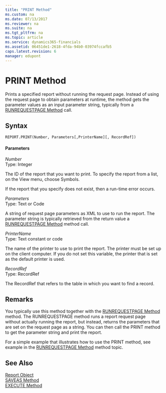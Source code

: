 ```yaml
---
title: "PRINT Method"
ms.custom: na
ms.date: 07/13/2017
ms.reviewer: na
ms.suite: na
ms.tgt_pltfrm: na
ms.topic: article
ms.service: dynamics365-financials
ms.assetid: 06451de1-2618-4fda-94b0-03974fccafb5
caps.latest.revision: 6
manager: edupont
---
```


 

# PRINT Method
Prints a specified report without running the request page. Instead of using the request page to obtain parameters at runtime, the method gets the parameter values as an input parameter string, typically from a [RUNREQUESTPAGE Method](devenv-RUNREQUESTPAGE-Method.md) call.  

## Syntax  

```  
REPORT.PRINT(Number, Parameters[,PrinterName][, RecordRef])  
```  

#### Parameters  
 *Number*  
 Type: Integer  

 The ID of the report that you want to print. To specify the report from a list, on the View menu, choose Symbols.  

 If the report that you specify does not exist, then a run-time error occurs.  

 *Parameters*  
 Type: Text or Code  

 A string of request page parameters as XML to use to run the report. The parameter string is typically retrieved from the return value a [RUNREQUESTPAGE Method](devenv-RUNREQUESTPAGE-Method.md) method call.  

 *PrinterName*  
 Type: Text constant or code  

 The name of the printer to use to print the report. The printer must be set up on the client computer. If you do not set this variable, the printer that is set as the default printer is used.  

 *RecordRef*  
 Type: RecordRef  

 The RecordRef that refers to the table in which you want to find a record.  

## Remarks  
 You typically use this method together with the [RUNREQUESTPAGE Method](devenv-RUNREQUESTPAGE-Method.md) method. The RUNREQUESTPAGE method runs a report request page without actually running the report, but instead, returns the parameters that are set on the request page as a string. You can then call the PRINT method to get the parameter string and print the report.  

 For a simple example that illustrates how to use the PRINT method, see example in the [RUNREQUESTPAGE Method](devenv-RUNREQUESTPAGE-Method.md) method topic.  

## See Also  
 [Report Object](../devenv-report-object.md)   
 [SAVEAS Method](devenv-SAVEAS-Method.md)   
 [EXECUTE Method](devenv-EXECUTE-Method.md)  
  <!--Links [Request Pages](Request-Pages.md)-->  
